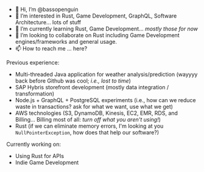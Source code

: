 - 👋 Hi, I’m @bassopenguin
- 👀 I’m interested in Rust, Game Development, GraphQL, Software Architecture... lots of stuff
- 🌱 I’m currently learning Rust, Game Development... _mostly those for now_
- 💞️ I’m looking to collaborate on Rust including Game Development engines/frameworks and general usage.
- 📫 How to reach me ... here?

Previous experience:
- Multi-threaded Java application for weather analysis/prediction (wayyyy back before Github was cool; _i.e., lost to time_)
- SAP Hybris storefront development (mostly data integration / transformation)
- Node.js + GraphQL + PostgreSQL experiments (i.e., how can we reduce waste in transactions? ask for what we want, use what we get)
- AWS technologies (S3, DynamoDB, Kinesis, EC2, EMR, RDS, and Billing... Billing most of all: _turn off what you aren't using!_)
- Rust (if we can eliminate memory errors, I'm looking at you `NullPointerException`, how does that help our software?)

Currently working on:
- Using Rust for APIs
- Indie Game Development
